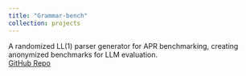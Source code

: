 ```yaml
---
title: "Grammar-bench"
collection: projects
---
```

A randomized LL(1) parser generator for APR benchmarking, creating anonymized benchmarks for LLM evaluation.  
[GitHub Repo](https://github.com/Jacksadventure/Grammar_bench)